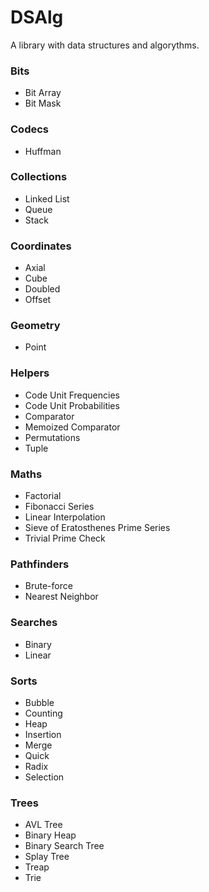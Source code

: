 # DSAlg

A library with data structures and algorythms.

### Bits
- Bit Array
- Bit Mask

### Codecs
- Huffman

### Collections
- Linked List
- Queue
- Stack

### Coordinates
- Axial
- Cube
- Doubled
- Offset

### Geometry
- Point

### Helpers
- Code Unit Frequencies
- Code Unit Probabilities
- Comparator
- Memoized Comparator
- Permutations
- Tuple

### Maths
- Factorial
- Fibonacci Series
- Linear Interpolation
- Sieve of Eratosthenes Prime Series
- Trivial Prime Check

### Pathfinders
- Brute-force
- Nearest Neighbor

### Searches
- Binary
- Linear

### Sorts
- Bubble
- Counting
- Heap
- Insertion
- Merge
- Quick
- Radix
- Selection

### Trees
- AVL Tree
- Binary Heap
- Binary Search Tree
- Splay Tree
- Treap
- Trie
